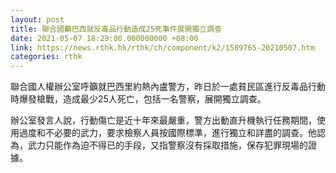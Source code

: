 ```yaml
---
layout: post
title: 聯合國籲巴西就反毒品行動造成25死事件展開獨立調查
date: 2021-05-07 18:29:00.000000000 +08:00
link: https://news.rthk.hk/rthk/ch/component/k2/1589765-20210507.htm
categories: rthk
---
```


聯合國人權辦公室呼籲就巴西里約熱內盧警方，昨日於一處貧民區進行反毒品行動時爆發槍戰，造成最少25人死亡，包括一名警察，展開獨立調查。

辦公室發言人說，行動傷亡是近十年來最嚴重，警方出動直升機執行任務期間，使用過度和不必要的武力，要求檢察人員按國際標準，進行獨立和詳盡的調查。他認為，武力只能作為迫不得已的手段，又指警察沒有採取措施，保存犯罪現場的證據。
